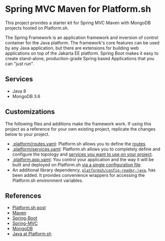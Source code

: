 # Spring MVC Maven for Platform.sh

This project provides a starter kit for Spring MVC Maven with MongoDB projects hosted on Platform.sh.

The Spring Framework is an application framework and inversion of control container for the Java platform. The framework's core features can be used by any Java application, but there are extensions for building web applications on top of the Jakarta EE platform. Spring Boot makes it easy to create stand-alone, production-grade Spring based Applications that you can "just run".

## Services

* Java 8
* MongoDB 3.6

## Customizations

The following files and additions make the framework work.  If using this project as a reference for your own existing project, replicate the changes below to your project.

* [.platform/routes.yaml](.platform/routes.yaml): Platform.sh allows you to define the [routes](https://docs.platform.sh/configuration/routes.html).
* [.platform/services.yaml](.platform/services.yaml):  Platform.sh allows you to completely define and configure the topology and [services you want to use on your project](https://docs.platform.sh/configuration/services.html).
* [.platform.app.yaml](.platform.app.yaml): You control your application and the way it will be built and deployed on Platform.sh [via a single configuration file](https://docs.platform.sh/configuration/app-containers.html).
* An additional library dependency, [`platformsh/config-reader-java`](https://github.com/platformsh/config-reader-java), has been added.  It provides convenience wrappers for accessing the Platform.sh environment variables.

## References

* [Platform.sh post](https://platform.sh/blog/2019/java-hello-world-at-platform.sh/)
* [Maven](https://maven.apache.org/)
* [Spring-Boot](https://spring.io/projects/spring-boot)
* [Spring-MVC](https://docs.spring.io/spring/docs/current/spring-framework-reference/web.html) 
* [MongoDB](https://www.mongodb.com/)
* [Java at Platform.sh](https://docs.platform.sh/languages/java.html)